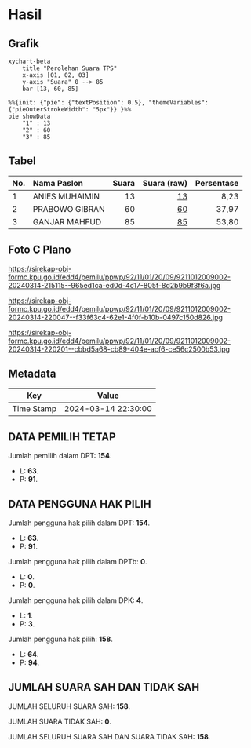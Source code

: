 # Hasil

## Grafik

```mermaid
xychart-beta
    title "Perolehan Suara TPS"
    x-axis [01, 02, 03]
    y-axis "Suara" 0 --> 85
    bar [13, 60, 85]
```

```mermaid
%%{init: {"pie": {"textPosition": 0.5}, "themeVariables": {"pieOuterStrokeWidth": "5px"}} }%%
pie showData
    "1" : 13
    "2" : 60
    "3" : 85
```

## Tabel

| No. | Nama Paslon    | Suara | Suara (raw) | Persentase |
|:--- |:-------------- | -----:| -----------:| ----------:|
| 1   | ANIES MUHAIMIN | 13    | [13][p-1]   | 8,23       |
| 2   | PRABOWO GIBRAN | 60    | [60][p-2]   | 37,97      |
| 3   | GANJAR MAHFUD  | 85    | [85][p-3]   | 53,80      |


[p-1]: https://github.com/gigit-pemilu/pemilu-2024-92-papua-barat/blob/main/pilpres/hitung-suara/sub/92-papua-barat/sub/11-manokwari-selatan/sub/01-ransiki/sub/2009-kobrey/sub/002-tps/sub/paslon-1.txt
[p-2]: https://github.com/gigit-pemilu/pemilu-2024-92-papua-barat/blob/main/pilpres/hitung-suara/sub/92-papua-barat/sub/11-manokwari-selatan/sub/01-ransiki/sub/2009-kobrey/sub/002-tps/sub/paslon-2.txt
[p-3]: https://github.com/gigit-pemilu/pemilu-2024-92-papua-barat/blob/main/pilpres/hitung-suara/sub/92-papua-barat/sub/11-manokwari-selatan/sub/01-ransiki/sub/2009-kobrey/sub/002-tps/sub/paslon-3.txt

## Foto C Plano

https://sirekap-obj-formc.kpu.go.id/edd4/pemilu/ppwp/92/11/01/20/09/9211012009002-20240314-215115--965ed1ca-ed0d-4c17-805f-8d2b9b9f3f6a.jpg

https://sirekap-obj-formc.kpu.go.id/edd4/pemilu/ppwp/92/11/01/20/09/9211012009002-20240314-220047--f33f63c4-62e1-4f0f-b10b-0497c150d826.jpg

https://sirekap-obj-formc.kpu.go.id/edd4/pemilu/ppwp/92/11/01/20/09/9211012009002-20240314-220201--cbbd5a68-cb89-404e-acf6-ce56c2500b53.jpg


## Metadata

| Key        | Value               |
| ---------- | ------------------- |
| Time Stamp | 2024-03-14 22:30:00 |


## DATA PEMILIH TETAP

Jumlah pemilih dalam DPT: **154**.
 * L: **63**.
 * P: **91**.

## DATA PENGGUNA HAK PILIH

Jumlah pengguna hak pilih dalam DPT: **154**.
 * L: **63**.
 * P: **91**.

Jumlah pengguna hak pilih dalam DPTb: **0**.
 * L: **0**.
 * P: **0**.

Jumlah pengguna hak pilih dalam DPK: **4**.
 * L: **1**.
 * P: **3**.

Jumlah pengguna hak pilih: **158**.
 * L: **64**.
 * P: **94**.

## JUMLAH SUARA SAH DAN TIDAK SAH

JUMLAH SELURUH SUARA SAH: **158**.

JUMLAH SUARA TIDAK SAH: **0**.

JUMLAH SELURUH SUARA SAH DAN SUARA TIDAK SAH: **158**.


